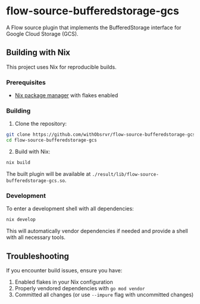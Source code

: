 # flow-source-bufferedstorage-gcs

A Flow source plugin that implements the BufferedStorage interface for Google Cloud Storage (GCS).

## Building with Nix

This project uses Nix for reproducible builds.

### Prerequisites

- [Nix package manager](https://nixos.org/download.html) with flakes enabled

### Building

1. Clone the repository:
```bash
git clone https://github.com/withObsrvr/flow-source-bufferedstorage-gcs.git
cd flow-source-bufferedstorage-gcs
```

2. Build with Nix:
```bash
nix build
```

The built plugin will be available at `./result/lib/flow-source-bufferedstorage-gcs.so`.

### Development

To enter a development shell with all dependencies:
```bash
nix develop
```

This will automatically vendor dependencies if needed and provide a shell with all necessary tools.

## Troubleshooting

If you encounter build issues, ensure you have:

1. Enabled flakes in your Nix configuration
2. Properly vendored dependencies with `go mod vendor`
3. Committed all changes (or use `--impure` flag with uncommitted changes)